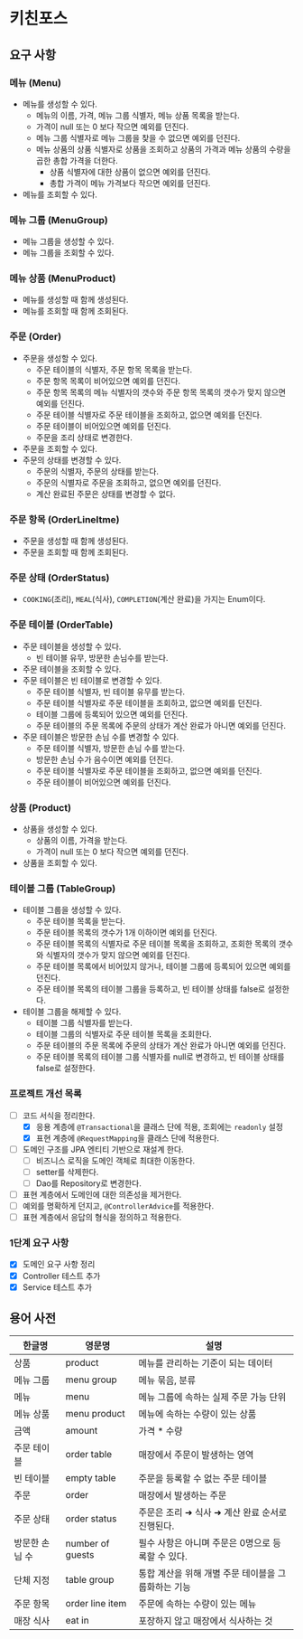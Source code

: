 # 키친포스

## 요구 사항

### 메뉴 (Menu)
- 메뉴를 생성할 수 있다.
  - 메뉴의 이름, 가격, 메뉴 그룹 식별자, 메뉴 상품 목록을 받는다.
  - 가격이 null 또는 0 보다 작으면 예외를 던진다.
  - 메뉴 그룹 식별자로 메뉴 그룹을 찾을 수 없으면 예외를 던진다.
  - 메뉴 상품의 상품 식별자로 상품을 조회하고 상품의 가격과 메뉴 상품의 수량을 곱한 총합 가격을 더한다.
    - 상품 식별자에 대한 상품이 없으면 예외를 던진다.
    - 총합 가격이 메뉴 가격보다 작으면 예외를 던진다.
- 메뉴를 조회할 수 있다.

### 메뉴 그룹 (MenuGroup)

- 메뉴 그룹을 생성할 수 있다.
- 메뉴 그룹을 조회할 수 있다.

### 메뉴 상품 (MenuProduct)

- 메뉴를 생성할 때 함께 생성된다.
- 메뉴를 조회할 때 함께 조회된다.

### 주문 (Order)

- 주문을 생성할 수 있다.
  - 주문 테이블의 식별자, 주문 항목 목록을 받는다.
  - 주문 항목 목록이 비어있으면 예외를 던진다.
  - 주문 항목 목록의 메뉴 식별자의 갯수와 주문 항목 목록의 갯수가 맞지 않으면 예외를 던진다.
  - 주문 테이블 식별자로 주문 테이블을 조회하고, 없으면 예외를 던진다.
  - 주문 테이블이 비어있으면 예외를 던진다.
  - 주문을 조리 상태로 변경한다.
- 주문을 조회할 수 있다.
- 주문의 상태를 변경할 수 있다.
  - 주문의 식별자, 주문의 상태를 받는다.
  - 주문의 식별자로 주문을 조회하고, 없으면 예외를 던진다.
  - 계산 완료된 주문은 상태를 변경할 수 없다.

### 주문 항목 (OrderLineItme)

- 주문을 생성할 때 함께 생성된다.
- 주문을 조회할 때 함께 조회된다.

### 주문 상태 (OrderStatus)

- `COOKING`(조리), `MEAL`(식사), `COMPLETION`(계산 완료)을 가지는 Enum이다.

### 주문 테이블 (OrderTable)

- 주문 테이블을 생성할 수 있다.
  - 빈 테이블 유무, 방문한 손님수를 받는다.
- 주문 테이블을 조회할 수 있다.
- 주문 테이블은 빈 테이블로 변경할 수 있다.
  - 주문 테이블 식별자, 빈 테이블 유무를 받는다.
  - 주문 테이블 식별자로 주문 테이블을 조회하고, 없으면 예외를 던진다.
  - 테이블 그룹에 등록되어 있으면 예외를 던진다.
  - 주문 테이블의 주문 목록에 주문의 상태가 계산 완료가 아니면 예외를 던진다.
- 주문 테이블은 방문한 손님 수를 변경할 수 있다.
  - 주문 테이블 식별자, 방문한 손님 수를 받는다.
  - 방문한 손님 수가 음수이면 예외를 던진다.
  - 주문 테이블 식별자로 주문 테이블을 조회하고, 없으면 예외를 던진다.
  - 주문 테이블이 비어있으면 예외를 던진다.

### 상품 (Product)

- 상품을 생성할 수 있다.
  - 상품의 이름, 가격을 받는다.
  - 가격이 null 또는 0 보다 작으면 예외를 던진다.
- 상품을 조회할 수 있다.

### 테이블 그룹 (TableGroup)

- 테이블 그룹을 생성할 수 있다.
  - 주문 테이블 목록을 받는다.
  - 주문 테이블 목록의 갯수가 1개 이하이면 예외를 던진다.
  - 주문 테이블 목록의 식별자로 주문 테이블 목록을 조회하고, 조회한 목록의 갯수와 식별자의 갯수가 맞지 않으면 예외를 던진다.
  - 주문 테이블 목록에서 비어있지 않거나, 테이블 그룹에 등록되어 있으면 예외를 던진다.
  - 주문 테이블 목록의 테이블 그룹을 등록하고, 빈 테이블 상태를 false로 설정한다.
- 테이블 그룹을 해제할 수 있다.
  - 테이블 그룹 식별자를 받는다.
  - 테이블 그룹의 식별자로 주문 테이블 목록을 조회한다.
  - 주문 테이블의 주문 목록에 주문의 상태가 계산 완료가 아니면 예외를 던진다.
  - 주문 테이블 목록의 테이블 그룹 식별자를 null로 변경하고, 빈 테이블 상태를 false로 설정한다.

### 프로젝트 개선 목록

- [ ] 코드 서식을 정리한다.
  - [X] 응용 계층에 `@Transactional`을 클래스 단에 적용, 조회에는 `readonly` 설정 
  - [X] 표현 계층에 `@RequestMapping`을 클래스 단에 적용한다.
- [ ] 도메인 구조를 JPA 엔티티 기반으로 재설계 한다.
  - [ ] 비즈니스 로직을 도메인 객체로 최대한 이동한다.
  - [ ] setter를 삭제한다.
  - [ ] Dao를 Repository로 변경한다.
- [ ] 표현 계층에서 도메인에 대한 의존성을 제거한다.
- [ ] 예외를 명확하게 던지고, `@ControllerAdvice`를 적용한다.
- [ ] 표현 계층에서 응답의 형식을 정의하고 적용한다.

### 1단계 요구 사항

- [X] 도메인 요구 사항 정리
- [X] Controller 테스트 추가
- [X] Service 테스트 추가

## 용어 사전

| 한글명 | 영문명 | 설명 |
| --- | --- | --- |
| 상품 | product | 메뉴를 관리하는 기준이 되는 데이터 |
| 메뉴 그룹 | menu group | 메뉴 묶음, 분류 |
| 메뉴 | menu | 메뉴 그룹에 속하는 실제 주문 가능 단위 |
| 메뉴 상품 | menu product | 메뉴에 속하는 수량이 있는 상품 |
| 금액 | amount | 가격 * 수량 |
| 주문 테이블 | order table | 매장에서 주문이 발생하는 영역 |
| 빈 테이블 | empty table | 주문을 등록할 수 없는 주문 테이블 |
| 주문 | order | 매장에서 발생하는 주문 |
| 주문 상태 | order status | 주문은 조리 ➜ 식사 ➜ 계산 완료 순서로 진행된다. |
| 방문한 손님 수 | number of guests | 필수 사항은 아니며 주문은 0명으로 등록할 수 있다. |
| 단체 지정 | table group | 통합 계산을 위해 개별 주문 테이블을 그룹화하는 기능 |
| 주문 항목 | order line item | 주문에 속하는 수량이 있는 메뉴 |
| 매장 식사 | eat in | 포장하지 않고 매장에서 식사하는 것 |

